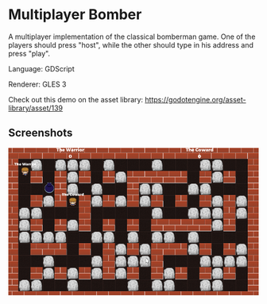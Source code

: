 # Multiplayer Bomber

A multiplayer implementation of the classical bomberman game.
One of the players should press "host", while the other
should type in his address and press "play".

Language: GDScript

Renderer: GLES 3

Check out this demo on the asset library: https://godotengine.org/asset-library/asset/139

## Screenshots

![Screenshot](screenshots/bomber.png)
